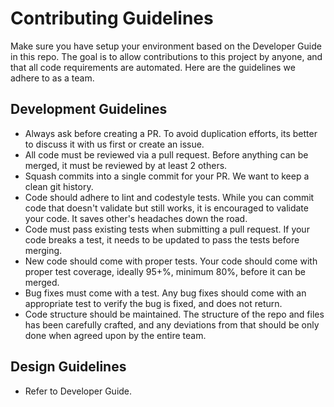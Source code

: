 # Contributing Guidelines
Make sure you have setup your environment based on the Developer Guide in this repo. The goal is to allow contributions to this project by anyone, and that all code requirements are automated. Here are the guidelines we adhere to as a team.

## Development Guidelines
- Always ask before creating a PR. To avoid duplication efforts, its better to discuss it with us first or create an issue.
- All code must be reviewed via a pull request. Before anything can be merged, it must be reviewed by at least 2 others.
- Squash commits into a single commit for your PR. We want to keep a clean git history.
- Code should adhere to lint and codestyle tests. While you can commit code that doesn't validate but still works, it is encouraged to validate your code. It saves other's headaches down the road.
- Code must pass existing tests when submitting a pull request. If your code breaks a test, it needs to be updated to pass the tests before merging.
- New code should come with proper tests. Your code should come with proper test coverage, ideally 95+%, minimum 80%, before it can be merged.
- Bug fixes must come with a test. Any bug fixes should come with an appropriate test to verify the bug is fixed, and does not return.
- Code structure should be maintained. The structure of the repo and files has been carefully crafted, and any deviations from that should be only done when agreed upon by the entire team.

## Design Guidelines
- Refer to Developer Guide.
